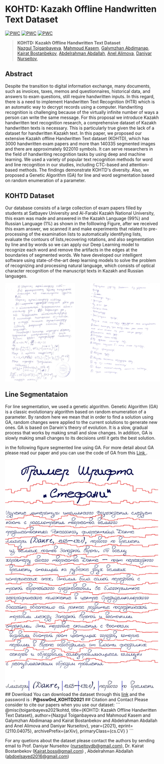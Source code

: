 # KOHTD: Kazakh Offline Handwritten Text Dataset
[![PWC](https://img.shields.io/badge/PyTorch-v1.8-red)](https://pytorch.org/)
[![PWC](https://img.shields.io/badge/Tensorflow-v2.3-red)](https://pytorch.org/)
[![PWC](https://img.shields.io/badge/KOHTD-v1.0-red)](https://pytorch.org/)





> **KOHTD: Kazakh Offline Handwritten Text Dataset**<br>
> [Nazgul Toiganbayeva](https://github.com/abdoelsayed2016), 
> [Mahmoud Kasem](),
> [Galymzhan Abdimanap](),
> [Kairat Bostanbekov](),
> [Abdelrahman Abdallah](https://github.com/abdoelsayed2016),
> [Anel Alimova](),
> [Daniyar Nurseitov](),
> <br>

    



## Abstract 
Despite the transition to digital information exchange, many documents, such as invoices, taxes, memos and questionnaires, historical data, and answers to exam questions, still require handwritten inputs. In this regard, there is a need to implement Handwritten Text Recognition (HTR) which is an automatic way to decrypt records using a computer. Handwriting recognition is challenging because of the virtually infinite number of ways a person can write the same message. For this proposal we introduce Kazakh handwritten text recognition research, a comprehensive dataset of Kazakh handwritten texts is necessary. This is particularly true given the lack of a dataset for handwritten Kazakh text. In this paper, we proposed our extensive Kazakh offline Handwritten Text dataset (KOHTD), which has 3000 handwritten exam papers and  more than 140335 segmented images and there are approximately 922010 symbols. It can serve researchers in the field of handwriting recognition tasks by using deep and machine learning. We used a variety of popular text recognition methods for word and line recognition in our studies, including CTC-based and attention-based methods. The findings demonstrate KOHTD's diversity. Also, we proposed a Genetic Algorithm (GA) for line and word segmentation based on random enumeration of a parameter.

## KOHTD Dataset



Our database consists of a large collection of exam papers filled by students at Satbayev University and Al-Farabi Kazakh National University, this exam was made and answered in the Kazakh Language (99%) and Russian Language (1%) as shown in the folllowing Figure, after we received this exam answer, we scanned it and make experiments that related to pre-processing of the examination lists to automatically identifying lists, evaluate the contours of lists,recovering rotations, and also segmentation by line and by words so we can apply our Deep Learning model to recognize each word and remove the artifacts in the edges at the boundaries of segmented words. We have developed our intelligent software using state-of-the-art deep learning models to solve the problem of recognizing and processing natural language, which consists of optical character recognition of the manuscript texts in Kazakh and Russian languages.

<img src="images/Exam1.png" width="45%" height="40%" align="left">
<img src="images/Exam2.png" width="45%" height="40%" align="right">

<br clear="left">



## Line Segmentataion 
For line segmentation, we used a genetic algorithm. Genetic Algorithm (GA) is a classic evolutionary algorithm based on random enumeration of a parameter. By random here we mean that in order to find a solution using GA, random changes were applied to the current solutions to generate new ones. GA is based on Darwin's theory of evolution. It is a slow, gradual process that works by making small and slow changes. In addition, GA is slowly making small changes to its decisions until it gets the best solution.

in the  following figure segmented line  using GA. For more detail about GA please read our paper and you can use the code of GA from this <a href="https://github.com/GalymzhanAbdimanap/GeneticAlgorithm"> Link </a>.


<img src="images/7_gen_line_last.jpg">
<img src="images/Segmentation of words.jpg">
## Download 
You can download the dataset through this  <a href="https://drive.google.com/drive/folders/1zOAOD_E7FWW9NrRAXSci0zmk30yqJS4o">link</a>  and the password is : <b> P@ssw0rd_KOHTD2021</b>
## Citation and Contact
Please consider to cite our papers when you use our dataset:
```
@misc{toiganbayeva2021kohtd,
      title={KOHTD: Kazakh Offline Handwritten Text Dataset}, 
      author={Nazgul Toiganbayeva and Mahmoud Kasem and Galymzhan Abdimanap and Kairat Bostanbekov and Abdelrahman Abdallah and Anel Alimova and Daniyar Nurseitov},
      year={2021},
      eprint={2110.04075},
      archivePrefix={arXiv},
      primaryClass={cs.CV}
}
```


For any quetions about the dataset please contact the authors by sending email to Prof. Daniyar Nurseitov
([nurseitovdb@gmail.com](mailto:nurseitovdb@gmail.com)), Dr. Kairat Bostanbekov
([Kairat.boss@gmail.com](mailto:Kairat.boss@gmail.com)) , Abdelrahman Abdallah ([abdoelsayed2016@gmail.com](mailto:abdoelsayed2016@gmail.com)) 
